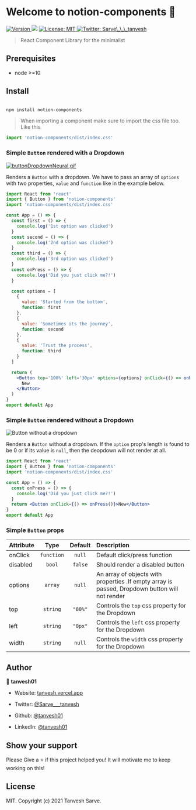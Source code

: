 <h1 color="red">Welcome to notion-components 👋</h1>

<p>

<a  href="https://www.npmjs.com/package/notion-components"  target="_blank">

<img  alt="Version"  src="https://img.shields.io/npm/v/notion-components.svg">

</a>

<img  src="https://img.shields.io/badge/node-%3E%3D10-blue.svg" />

<a  href="#"  target="_blank">

<img  alt="License: MIT"  src="https://img.shields.io/badge/License-MIT-yellow.svg" />

</a>

<a  href="https://twitter.com/Sarve\_\_\_tanvesh"  target="_blank">

<img  alt="Twitter: Sarve\_\_\_tanvesh"  src="https://img.shields.io/twitter/follow/Sarve___tanvesh?label=Follow%20me%21&style=social" />

</a>

</p>

> React Component Library for the minimalist

## Prerequisites

- node >=10

## Install

```sh

npm install notion-components

```

> When importing a component make sure to import the css file too. Like this

```jsx
import 'notion-components/dist/index.css'
```

### Simple `Button` rendered with a Dropdown

[![buttonDropdownNeural.gif](https://s2.gifyu.com/images/buttonDropdownNeural.gif)](https://gifyu.com/image/Uvr8)

Renders a `Button` with a dropdown. We have to pass an array of `options` with two properties, `value` and `function` like in the example below.

```jsx
import React from 'react'
import { Button } from 'notion-components'
import 'notion-components/dist/index.css'

const App = () => {
  const first = () => {
    console.log('1st option was clicked')
  }
  const second = () => {
    console.log('2nd option was clicked')
  }
  const third = () => {
    console.log('3rd option was clicked')
  }
  const onPress = () => {
    console.log('Did you just click me?!')
  }

  const options = [
    {
      value: 'Started from the bottom',
      function: first
    },
    {
      value: 'Sometimes its the journey',
      function: second
    },
    {
      value: 'Trust the process',
      function: third
    }
  ]

  return (
    <Button top='100%' left='30px' options={options} onClick={() => onPress()}>
      New
    </Button>
  )
}
export default App
```

### Simple `Button` rendered without a Dropdown

![Button without a dropdown](https://s2.gifyu.com/images/buttonMost.gif)

Renders a `Button` without a dropdown. If the `option` prop's length is found to be 0 or if its value is `null`, then the deopdown will not render at all.

```jsx
import React from 'react'
import { Button } from 'notion-components'
import 'notion-components/dist/index.css'

const App = () => {
  const onPress = () => {
    console.log('Did you just click me?!')
  }
  return <Button onClick={() => onPress()}>New</Button>
}
export default App
```

### Simple `Button` props

| Attribute |    Type    | Default | Description                                                                                    |
| :-------- | :--------: | :-----: | :--------------------------------------------------------------------------------------------- |
| onClick   | `function` | `null`  | Default click/press function                                                                   |
| disabled  |   `bool`   | `false` | Should render a disabled button                                                                |
| options   |  `array`   | `null`  | An array of objects with properties .If empty array is passed, Dropdown button will not render |
| top       |  `string`  | `"80%"` | Controls the `top` css property for the Dropdown                                               |
| left      |  `string`  | `"0px"` | Controls the `left` css property for the Dropdown                                              |
| width     |  `string`  | `null`  | Controls the `width` css property for the Dropdown                                             |

## Author

👤 **tanvesh01**

- Website: [tanvesh.vercel.app](https://tanvesh.vercel.app/)

- Twitter: [@Sarve\_\_\_tanvesh](https://twitter.com/Sarve___tanvesh)

- Github: [@tanvesh01](https://github.com/tanvesh01)

- LinkedIn: [@tanvesh01](https://linkedin.com/in/tanvesh01)

## Show your support

Please Give a ⭐️ if this project helped you! It will motivate me to keep working on this!

## License

MIT. Copyright (c) 2021 Tanvesh Sarve.
